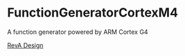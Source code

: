 # FunctionGeneratorCortexM4
A function generator powered by ARM Cortex G4

[RevA Design](HW/RevA/RevA.md)
